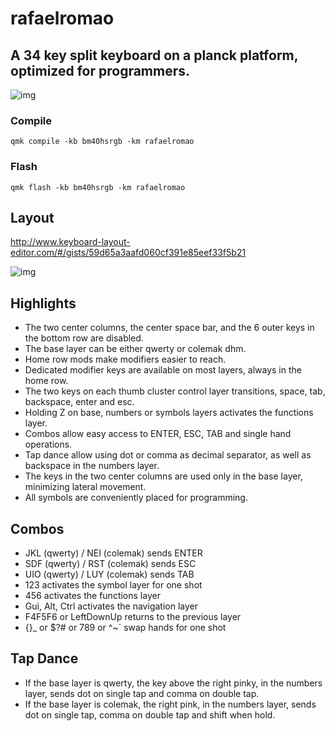 # rafaelromao

## A 34 key split keyboard on a planck platform, optimized for programmers.

![img](https://i.imgur.com/odzZLMc.jpg)

### Compile

`qmk compile -kb bm40hsrgb -km rafaelromao`

### Flash

`qmk flash -kb bm40hsrgb -km rafaelromao`

## Layout

http://www.keyboard-layout-editor.com/#/gists/59d65a3aafd060cf391e85eef33f5b21

![img](https://i.imgur.com/4Xvf6sC.png)

## Highlights

- The two center columns, the center space bar, and the 6 outer keys in the bottom row are disabled.
- The base layer can be either qwerty or colemak dhm.
- Home row mods make modifiers easier to reach.
- Dedicated modifier keys are available on most layers, always in the home row.
- The two keys on each thumb cluster control layer transitions, space, tab, backspace, enter and esc.
- Holding Z on base, numbers or symbols layers activates the functions layer.
- Combos allow easy access to ENTER, ESC, TAB and single hand operations.
- Tap dance allow using dot or comma as decimal separator, as well as backspace in the numbers layer.
- The keys in the two center columns are used only in the base layer, minimizing lateral movement.
- All symbols are conveniently placed for programming.

## Combos

- JKL (qwerty) / NEI (colemak) sends ENTER
- SDF (qwerty) / RST (colemak) sends ESC
- UIO (qwerty) / LUY (colemak) sends TAB
- 123 activates the symbol layer for one shot
- 456 activates the functions layer
- Gui, Alt, Ctrl activates the navigation layer
- F4F5F6 or LeftDownUp returns to the previous layer
- {}_ or $?# or 789 or ^~` swap hands for one shot

## Tap Dance

- If the base layer is qwerty, the key above the right pinky, in the numbers layer, sends dot on single tap and comma on double tap.
- If the base layer is colemak, the right pink, in the numbers layer, sends dot on single tap, comma on double tap and shift when hold.
  